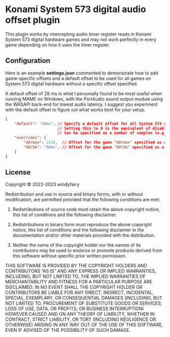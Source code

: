 # Konami System 573 digital audio offset plugin

This plugin works by intercepting audio timer register reads in Konami System 573 digital hardware games and may not work perfectly in every game depending on how it uses the timer register.

## Configuration

Here is an example **settings.json** commented to demonstrate how to add game-specific offsets and a default offset to be used for all games on System 573 digital hardware without a specific offset specified.

A default offset of 28 ms is what I personally found to be most useful when running MAME on Windows, with the PortAudio sound output module using the WASAPI back-end for lowest audio latency.  I suggest you experiment with the default offset to figure out what works best for your setup.

```json
{
    "default": "28ms", // Specify a default offset for all System 573 digital audio games unless overridden
                       // Setting this to 0 is the equivalent of disabling the default override
                       // Can be specified as a number of samples (e.g. 1234) or a delay in milliseconds (e.g. 1234ms)
    "overrides": {
        "ddrmax": 1234,  // Offset for the game "ddrmax" specified as a number of samples
        "ddr5m": "50ms", // Offset for the gaem "ddr5m" specified as a delay in milliseconds (automatically converted to a number of samples)
    }
}
```

## License

Copyright © 2022-2023 windyfairy

Redistribution and use in source and binary forms, with or without modification, are permitted provided that the following conditions are met:

1. Redistributions of source code must retain the above copyright notice, this list of conditions and the following disclaimer.

2. Redistributions in binary form must reproduce the above copyright notice, this list of conditions and the following disclaimer in the documentation and/or other materials provided with the distribution.

3. Neither the name of the copyright holder nor the names of its contributors may be used to endorse or promote products derived from this software without specific prior written permission.

THIS SOFTWARE IS PROVIDED BY THE COPYRIGHT HOLDERS AND CONTRIBUTORS “AS IS” AND ANY EXPRESS OR IMPLIED WARRANTIES, INCLUDING, BUT NOT LIMITED TO, THE IMPLIED WARRANTIES OF MERCHANTABILITY AND FITNESS FOR A PARTICULAR PURPOSE ARE DISCLAIMED. IN NO EVENT SHALL THE COPYRIGHT HOLDER OR CONTRIBUTORS BE LIABLE FOR ANY DIRECT, INDIRECT, INCIDENTAL, SPECIAL, EXEMPLARY, OR CONSEQUENTIAL DAMAGES (INCLUDING, BUT NOT LIMITED TO, PROCUREMENT OF SUBSTITUTE GOODS OR SERVICES; LOSS OF USE, DATA, OR PROFITS; OR BUSINESS INTERRUPTION) HOWEVER CAUSED AND ON ANY THEORY OF LIABILITY, WHETHER IN CONTRACT, STRICT LIABILITY, OR TORT (INCLUDING NEGLIGENCE OR OTHERWISE) ARISING IN ANY WAY OUT OF THE USE OF THIS SOFTWARE, EVEN IF ADVISED OF THE POSSIBILITY OF SUCH DAMAGE.
